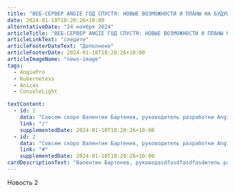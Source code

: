 ```yaml
---
title: "ВЕБ-СЕРВЕР ANGIE ГОД СПУСТЯ: НОВЫЕ ВОЗМОЖНОСТИ И ПЛАНЫ НА БУДУЩЕЕ"
date: 2024-01-10T18:20:26+10:00
alterntativeDate: "24 ноября 2024"
articleTitle: "ВЕБ-СЕРВЕР ANGIE ГОД СПУСТЯ: НОВЫЕ ВОЗМОЖНОСТИ И ПЛАНЫ НА БУДУЩЕЕ"
articleLinkText: "следите"
articleFooterDateText: "Дополнено"
articleFooterDate: 2024-01-10T18:20:26+10:00
articleImageName: "news-image"
tags:
  - AngiePro
  - Kubernetess
  - Anicas
  - ConsoleLight

textContent:
  - id: 1
    data: "Совсем скоро Валентин Бартенев, руководитель разработки Angie, в рамках HighLoad 2023 расскажет о первом годе жизни нашего проекта: на каких новых возможностях сфокусировалась команда разработки, какую инфраструктуру используют для поддержки пользователей, какие новые крутые возможности появились в веб-сервере Angie. И коротко поговорим о будущем, планах, чего ждать в ближайшее и может быть не самое ближайшее время.Москва, 27 ноября, 10:00, зал «Москва (2 этаж)"
    link: "/"
    supplementedDate: 2024-01-10T18:20:26+10:00
  - id: 2
    data: "Совсем скоро Валентин Бартенев, руководитель разработки Angie, в рамках HighLoad 2023 расскажет о первом годе жизни нашего проекта: на каких новых возможностях сфокусировалась команда разработки, какую инфраструктуру используют для поддержки пользователей, какие новые крутые возможности появились в веб-сервере Angie. И коротко поговорим о будущем, планах, чего ждать в ближайшее и может быть не самое ближайшее время.Москва, 27 ноября, 10:00, зал «Москва (2 этаж)"
    link: "#"
    supplementedDate: 2024-01-10T18:20:26+10:00
cardDescriptionText: "Валентин Бартенев, руководasdfasdfasdfasdитель разработки Angie,в рамках HighLoad 2023 расскажет о первом годе жизни нашего проекта."
---
```


Новость 2
